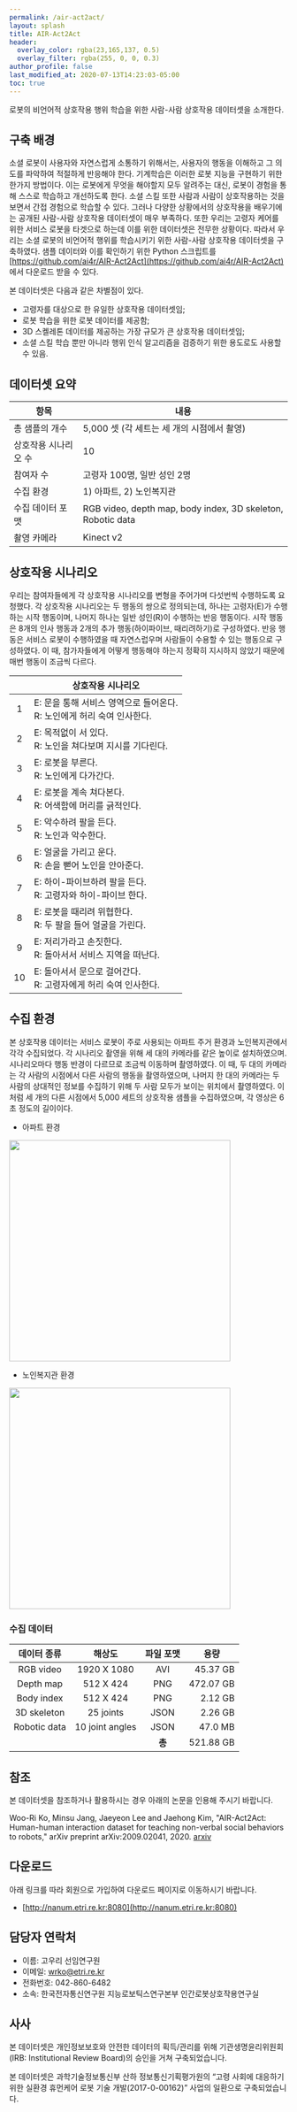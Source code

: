 ```yaml
---
permalink: /air-act2act/
layout: splash
title: AIR-Act2Act
header:
  overlay_color: rgba(23,165,137, 0.5)
  overlay_filter: rgba(255, 0, 0, 0.3)
author_profile: false
last_modified_at: 2020-07-13T14:23:03-05:00
toc: true
---
```


로봇의 비언어적 상호작용 행위 학습을 위한 사람-사람 상호작용 데이터셋을 소개한다.

## 구축 배경

소셜 로봇이 사용자와 자연스럽게 소통하기 위해서는, 사용자의 행동을 이해하고 그 의도를 파악하여 적절하게 반응해야 한다. 기계학습은 이러한 로봇 지능을 구현하기 위한 한가지 방법이다. 이는 로봇에게 무엇을 해야할지 모두 알려주는 대신, 로봇이 경험을 통해 스스로 학습하고 개선하도록 한다. 소셜 스킬 또한 사람과 사람이 상호작용하는 것을 보면서 간접 경험으로 학습할 수 있다. 그러나 다양한 상황에서의 상호작용을 배우기에는 공개된 사람-사람 상호작용 데이터셋이 매우 부족하다. 또한 우리는 고령자 케어를 위한 서비스 로봇을 타겟으로 하는데 이를 위한 데이터셋은 전무한 상황이다. 따라서 우리는 소셜 로봇의 비언어적 행위를 학습시키기 위한 사람-사람 상호작용 데이터셋을 구축하였다. 샘플 데이터와 이를 확인하기 위한 Python 스크립트를 [https://github.com/ai4r/AIR-Act2Act](https://github.com/ai4r/AIR-Act2Act) 에서 다운로드 받을 수 있다.

본 데이터셋은 다음과 같은 차별점이 있다.

- 고령자를 대상으로 한 유일한 상호작용 데이터셋임;
- 로봇 학습을 위한 로봇 데이터를 제공함;
- 3D 스켈레톤 데이터를 제공하는 가장 규모가 큰 상호작용 데이터셋임;
- 소셜 스킬 학습 뿐만 아니라 행위 인식 알고리즘을 검증하기 위한 용도로도 사용할 수 있음.

## 데이터셋 요약

|<center>항목</center>|<center>내용</center>|
|:--- |:--- |
|총 샘플의 개수|5,000 셋 (각 세트는 세 개의 시점에서 촬영)|
|상호작용 시나리오 수|10|
|참여자 수|고령자 100명, 일반 성인 2명|
|수집 환경|1) 아파트, 2) 노인복지관|
|수집 데이터 포맷|RGB video, depth map, body index, 3D skeleton, Robotic data|
|촬영 카메라|Kinect v2|

## 상호작용 시나리오

우리는 참여자들에게 각 상호작용 시나리오를 변형을 주어가며 다섯번씩 수행하도록 요청했다. 각 상호작용 시나리오는 두 행동의 쌍으로 정의되는데, 하나는 고령자(E)가 수행하는 시작 행동이며, 나머지 하나는 일반 성인(R)이 수행하는 반응 행동이다. 시작 행동은 8개의 인사 행동과 2개의 추가 행동(하이파이브, 때리려하기)로 구성하였다. 반응 행동은 서비스 로봇이 수행하였을 때 자연스럽우며 사람들이 수용할 수 있는 행동으로 구성하였다. 이 때, 참가자들에게 어떻게 행동해야 하는지 정확히 지시하지 않았기 때문에 매번 행동이 조금씩 다르다.

||<center>상호작용 시나리오</center>|
|:---: |:--- |
|1|E: 문을 통해 서비스 영역으로 들어온다.<br>R: 노인에게 허리 숙여 인사한다.|
|2|E: 목적없이 서 있다.<br>R: 노인을 쳐다보며 지시를 기다린다.|
|3|E: 로봇을 부른다.<br>R: 노인에게 다가간다.|
|4|E: 로봇을 계속 쳐다본다.<br>R: 어색함에 머리를 긁적인다.|
|5|E: 악수하려 팔을 든다.<br>R: 노인과 악수한다.|
|6|E: 얼굴을 가리고 운다.<br>R: 손을 뻗어 노인을 안아준다.|
|7|E: 하이-파이브하려 팔을 든다.<br>R: 고령자와 하이-파이브 한다.|
|8|E: 로봇을 때리려 위협한다.<br>R: 두 팔을 들어 얼굴을 가린다.|
|9|E: 저리가라고 손짓한다.<br>R: 돌아서서 서비스 지역을 떠난다.|
|10|E: 돌아서서 문으로 걸어간다. <br>R: 고령자에게 허리 숙여 인사한다.|

## 수집 환경

본 상호작용 데이터는 서비스 로봇이 주로 사용되는 아파트 주거 환경과 노인복지관에서 각각 수집되었다. 각 시나리오 촬영을 위해 세 대의 카메라를 같은 높이로 설치하였으며. 시나리오마다 행동 반경이 다르므로 조금씩 이동하며 촬영하였다. 이 때, 두 대의 카메라는 각 사람의 시점에서 다른 사람의 행동을 촬영하였으며, 나머지 한 대의 카메라는 두 사람의 상대적인 정보를 수집하기 위해 두 사람 모두가 보이는 위치에서 촬영하였다. 이처럼 세 개의 다른 시점에서 5,000 세트의 상호작용 샘플을 수집하였으며, 각 영상은 6초 정도의 길이이다.

- 아파트 환경

<img src="http://drive.google.com/uc?export=view&id=1fpmmt8Spu6Wj4UZ83Y3h0Vk_5ZxPNqZw" width="400"/>

- 노인복지관 환경

<img src="http://drive.google.com/uc?export=view&id=1zw33eItZ9xfkwKcP6V6gQLWNmmpAGioT" width="400"/>

### 수집 데이터

|데이터 종류|해상도|파일 포맷|<center>용량</center>|
|:---: |:---: |:---: |---: |
|RGB video|1920 X 1080|AVI|45.37 GB|
|Depth map|512 X 424|PNG|472.07 GB|
|Body index|512 X 424|PNG|2.12 GB|
|3D skeleton|25 joints|JSON|2.26 GB|
|Robotic data|10 joint angles|JSON|47.0 MB|
|||**총**|521.88 GB|

## 참조

본 데이터셋을 참조하거나 활용하시는 경우 아래의 논문을 인용해 주시기 바랍니다.

Woo-Ri Ko, Minsu Jang, Jaeyeon Lee and Jaehong Kim, "AIR-Act2Act: Human-human interaction dataset for teaching non-verbal social behaviors to robots," arXiv preprint arXiv:2009.02041, 2020. [arxiv](https://arxiv.org/abs/2009.02041)

## 다운로드

아래 링크를 따라 회원으로 가입하여 다운로드 페이지로 이동하시기 바랍니다.
- [http://nanum.etri.re.kr:8080](http://nanum.etri.re.kr:8080)

## 담당자 연락처

- 이름: 고우리 선임연구원
- 이메일: wrko@etri.re.kr
- 전화번호: 042-860-6482
- 소속: 한국전자통신연구원 지능로보틱스연구본부 인간로봇상호작용연구실

## 사사

본 데이터셋은 개인정보보호와 안전한 데이터의 획득/관리를 위해 기관생명윤리위원회(IRB: Institutional Review Board)의 승인을 거쳐 구축되었습니다.

본 데이터셋은 과학기술정보통신부 산하 정보통신기획평가원의 “고령 사회에 대응하기 위한 실환경 휴먼케어 로봇 기술 개발(2017-0-00162)” 사업의 일환으로 구축되었습니다.
